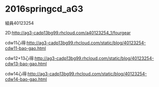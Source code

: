 # 2016springcd_aG3

組員40123254

2D:http://ag3-cadp13bg99.rhcloud.com/a40123254_1/fourgear

cdw11心得:http://ag3-cadp13bg99.rhcloud.com/static/blog/40123254-cdw11-bao-gao.html

cdw12+13心得:http://ag3-cadp13bg99.rhcloud.com/static/blog/40123254-cdw13-bao-gao.html

cdw14心得:http://ag3-cadp13bg99.rhcloud.com/static/blog/40123254-cdw14-bao-gao.html